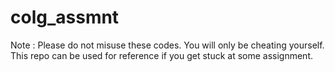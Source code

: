 # colg_assmnt

Note : Please do not misuse these codes. You will only be cheating yourself. This repo can be used for reference if you get stuck at some assignment.
